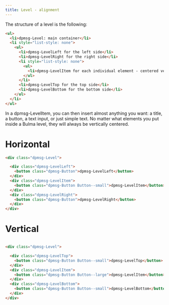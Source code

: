 ```yaml
---
title: Level - alignment
---
```


The structure of a level is the following:

```html @preview
<ul>
  <li>dpmsg-Level: main container</li>
  <li style="list-style: none">
    <ul>
      <li>dpmsg-LevelLeft for the left side</li>
      <li>dpmsg-LevelRight for the right side</li>
      <li style="list-style: none">
        <ul>
          <li>dpmsg-LevelItem for each individual element - centered vertically and horizontally </li>
        </ul>
      </li>
      <li>dpmsg-LevelTop for the top side</li>
      <li>dpmsg-LevelBottom for the bottom side</li>
    </ul>
  </li>
</ul>
```

In a dpmsg-LevelItem, you can then insert almost anything you want: a title, a button, a text input, or just simple text. No matter what elements you put inside a Bulma level, they will always be vertically centered.

# Horizontal
```html @preview
<div class="dpmsg-Level">

  <div class="dpmsg-LevelLeft">
    <button class="dpmsg-Button">dpmsg-LevelLeft</button>
  </div>
  <div class="dpmsg-LevelItem">
    <button class="dpmsg-Button Button--small">dpmsg-LevelItem</button>
  </div>
  <div class="dpmsg-LevelRight">
    <button class="dpmsg-Button">dpmsg-LevelRight</button>
  </div>
</div>
```

# Vertical
```html @preview

<div class="dpmsg-Level">

  <div class="dpmsg-LevelTop">
    <button class="dpmsg-Button Button--small">dpmsg-LevelTop</button>
  </div>
  <div class="dpmsg-LevelItem">
    <button class="dpmsg-Button Button--large">dpmsg-LevelItem</button>
  </div>
  <div class="dpmsg-LevelBottom">
    <button class="dpmsg-Button Button--small">dpmsg-LevelBottom</button>
  </div>
</div>
```